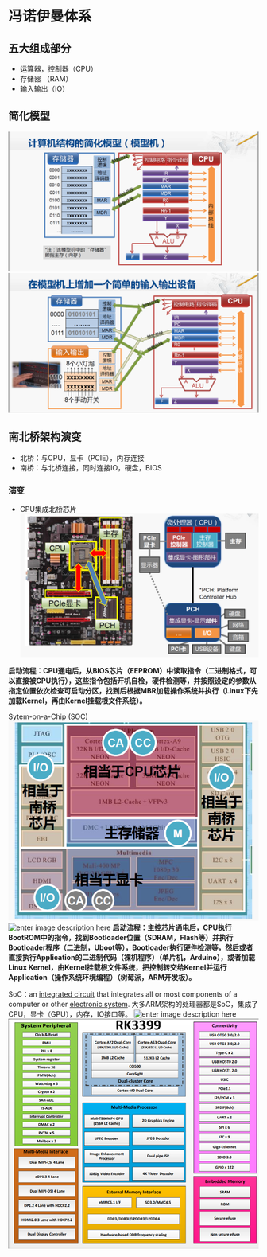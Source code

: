 # 冯诺伊曼体系
## 五大组成部分

 - 运算器，控制器（CPU）
 - 存储器 （RAM）
 - 输入输出（IO）
## 简化模型
![enter image description here](https://github.com/benxwen/Notes/raw/master/Computer%20organization/Snipaste_2020-05-01_18-14-13.png)
![enter image description here](https://github.com/benxwen/Notes/raw/master/Computer%20organization/Snipaste_2020-05-01_18-21-30.png)
## 南北桥架构演变
 - 北桥：与CPU，显卡（PCIE），内存连接
 - 南桥：与北桥连接，同时连接IO，硬盘，BIOS
 ### 演变
 
 - CPU集成北桥芯片
 ![enter image description here](https://github.com/benxwen/Notes/raw/master/Computer%20organization/Snipaste_2020-05-01_18-36-31.png)
 

**启动流程：CPU通电后，从BIOS芯片（EEPROM）中读取指令（二进制格式，可以直接被CPU执行），这些指令包括开机自检，硬件检测等，并按照设定的参数从指定位置依次检查可启动分区，找到后根据MBR加载操作系统并执行（Linux下先加载Kernel，再由Kernel挂载根文件系统）。**

 Sytem-on-a-Chip (SOC)
![enter image description here](https://github.com/benxwen/Notes/raw/master/Computer%20organization/Snipaste_2020-05-01_18-39-34.png)
![enter image description here](https://upload.wikimedia.org/wikipedia/commons/8/85/ARMSoCBlockDiagram.svg)
**启动流程：主控芯片通电后，CPU执行BootROM中的指令，找到Bootloader位置（SDRAM，Flash等）并执行Bootloader程序（二进制，Uboot等），Bootloader执行硬件检测等，然后或者直接执行Application的二进制代码（裸机程序）（单片机，Arduino），或者加载Linux Kernel，由Kernel挂载根文件系统，把控制转交给Kernel并运行Application（操作系统环境编程）（树莓派，ARM开发板）。**

SoC：an [integrated circuit](https://en.wikipedia.org/wiki/Integrated_circuit) that integrates all or most components of a computer or other [electronic system](https://en.wikipedia.org/wiki/Electronics). 大多ARM架构的处理器都是SoC，集成了CPU，显卡（GPU），内存，IO接口等。
![enter image description here](https://images.anandtech.com/doci/11204/Snapdragon_Platform.png)
![enter image description here](https://github.com/benxwen/Notes/raw/master/Computer%20organization/Snipaste_2020-05-01_21-02-34.png)

<!--stackedit_data:
eyJoaXN0b3J5IjpbLTEzMjkxMjEzMTcsLTkwNzUxNjk0MCwtMT
UyOTAxMzIzNywtMTg2MjgwNDEzLC03NTQxNDk3ODQsMTQ2MjIx
OTE4NywxNDYwMDk2MDQ5LC0xMDE2MTU5NTYyLDQ0MDQ4ODE2NS
wtMTkwMzAyNjAyMV19
-->